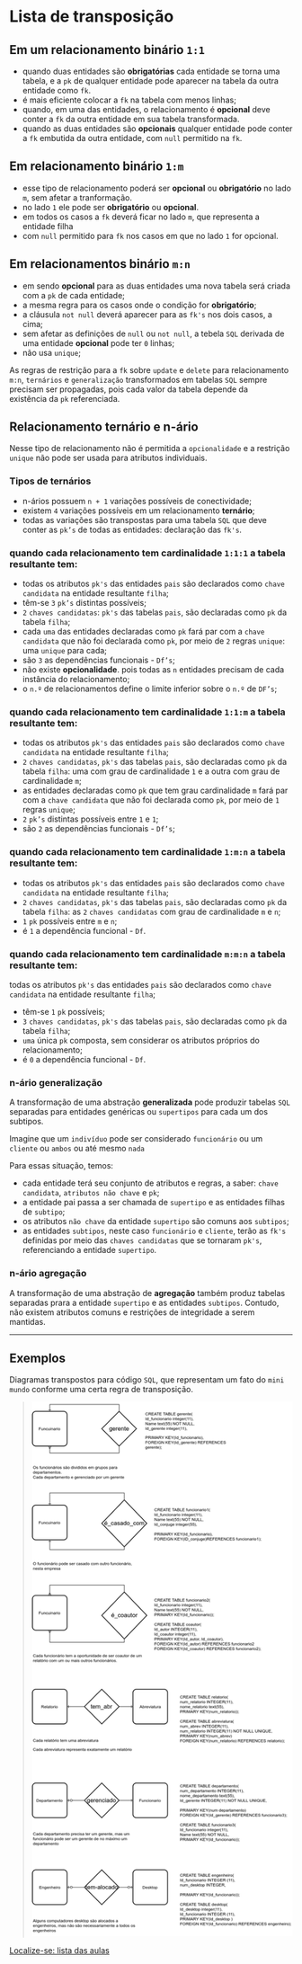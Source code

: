 # Lista de transposição

## Em um relacionamento binário `1:1`  

- quando duas entidades são **obrigatórias** cada entidade se torna uma tabela, e a `pk` de qualquer entidade pode aparecer na tabela da outra entidade como `fk`.
- é mais eficiente colocar a `fk` na tabela com menos linhas;
- quando, em uma das entidades, o relacionamento é **opcional** deve conter a `fk` da outra entidade em sua tabela transformada.
- quando as duas entidades são **opcionais** qualquer entidade pode conter a `fk` embutida da outra entidade, com `null` permitido na `fk`.
 
## Em relacionamento binário `1:m`

- esse tipo de relacionamento poderá ser **opcional** ou **obrigatório** no lado `m`, sem afetar a tranformação.
- no lado `1` ele pode ser **obrigatório** ou **opcional**.
- em todos os casos a `fk` deverá ficar no lado `m`, que representa a entidade filha
- com `null` permitido para `fk` nos casos em que no lado `1` for opcional.

## Em relacionamentos binário `m:n`

- em sendo **opcional** para as duas entidades uma nova tabela será criada com a `pk` de cada entidade;
- a mesma regra para os casos onde o condição for **obrigatório**;
- a cláusula `not null` deverá aparecer para as `fk's` nos dois casos, a cima;
- sem afetar as definições de `null` ou `not null`, a tebela `SQL` derivada de uma entidade **opcional** pode ter `0` linhas;
- não usa `unique`;

As regras de restrição para a `fk` sobre `update` e `delete` para relacionamento `m:n`, `ternários` e `generalização` transformados em tabelas `SQL` sempre precisam ser propagadas, pois cada valor da tabela depende da existência da `pk` referenciada.

## Relacionamento ternário e n-ário

Nesse tipo de relacionamento não é permitida a `opcionalidade` e a restrição `unique` não pode ser usada para atributos individuais.

### Tipos de ternários

- n-ários possuem `n + 1` variações possíveis de conectividade;
- existem `4` variações possíveis em um relacionamento **ternário**;
- todas as variações são transpostas para uma tabela `SQL` que deve conter as `pk’s` de todas as entidades: declaração das `fk's`.

### quando cada relacionamento tem cardinalidade `1:1:1` a tabela **resultante** tem:

- todas os atributos `pk's` das entidades `pais` são declarados como `chave candidata` na entidade resultante `filha`;
- têm-se `3` `pk’s` distintas possíveis;
- `2` `chaves candidatas`: `pk's` das tabelas `pais`, são declaradas como `pk` da tabela `filha`;
- cada `uma` das entidades declaradas como `pk` fará par com a `chave candidata` que não foi declarada como `pk`, por meio de `2` regras `unique`: uma `unique` para cada;
- são `3` as dependências funcionais - `Df’s`;
- não existe **opcionalidade**. pois todas as `n` entidades precisam de cada instância do relacionamento;
- o `n.º` de relacionamentos define o limite inferior sobre o `n.º` de `DF’s`;
    
### quando cada relacionamento tem cardinalidade `1:1:m` a tabela **resultante** tem:

- todas os atributos `pk's` das entidades `pais` são declarados como `chave candidata` na entidade resultante `filha`;
- `2` `chaves candidatas`, `pk's` das tabelas `pais`, são declaradas como `pk` da tabela `filha`: uma com grau de cardinalidade `1` e a outra com grau de cardinalidade `m`;
- as entidades declaradas como `pk` que tem grau cardinalidade `m` fará par com a `chave candidata` que não foi declarada como `pk`, por meio de `1` regras `unique`;
- `2` `pk’s` distintas possíveis entre `1` e `1`;
- são `2` as dependências funcionais - `Df’s`;
    
### quando cada relacionamento tem cardinalidade `1:m:n` a tabela **resultante** tem:

- todas os atributos `pk's` das entidades `pais` são declarados como `chave candidata` na entidade resultante `filha`;
- `2` `chaves candidatas`, `pk's` das tabelas `pais`, são declaradas como `pk` da tabela `filha`: as `2` `chaves candidatas` com grau de cardinalidade `m` e `n`;
- `1` `pk` possíveis entre `m` e `n`;
- é `1` a dependência funcional - `Df`.
    
### quando cada relacionamento tem cardinalidade `m:m:n` a tabela **resultante** tem: 

todas os atributos `pk's` das entidades `pais` são declarados como `chave candidata` na entidade resultante `filha`;
- têm-se `1` `pk` possíveis;
- `3` `chaves candidatas`, `pk's` das tabelas `pais`, são declaradas como `pk` da tabela `filha`;
- `uma` única `pk` composta, sem considerar os atributos próprios do relacionamento;
- é `0` a dependência funcional - `Df`.

### n-ário generalização

A transformação de uma abstração **generalizada** pode produzir tabelas `SQL` separadas para entidades genéricas ou `supertipos` para cada um dos subtipos.

Imagine que um `indivíduo` pode ser considerado `funcionário` ou um `cliente` ou `ambos` ou até mesmo `nada`

Para essas situação, temos:

- cada entidade terá seu conjunto de atributos e regras, a saber: `chave candidata`, `atributos não chave` e `pk`;
- a entidade pai passa a ser chamada de `supertipo` e as entidades filhas de `subtipo`;
- os atributos `não chave` da entidade `supertipo` são comuns aos `subtipos`;
- as entidades `subtipos`, neste caso `funcionário` e `cliente`, terão as `fk's` definidas por meio das `chaves candidatas` que se tornaram `pk's`, referenciando a entidade `supertipo`.

### n-ário agregação

A transformação de uma abstração de **agregação** também produz tabelas separadas prara a entidade `supertipo` e as entidades `subtipos`. Contudo, não existem atributos comuns e restrições de integridade a serem mantidas.

---

## Exemplos

Diagramas transpostos para código `SQL`, que representam um fato do `mini mundo` conforme uma certa regra de transposição. 


> ![tranposicao](img/logico2fisico_binario.png "Lista de transposição")

[Localize-se: lista das aulas](https://github.com/tmenegaz/db_dendezeiros/blob/master/assunto/lista.md#lista-de-aulas)
